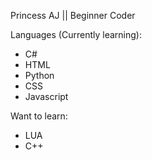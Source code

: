 Princess AJ || Beginner Coder

Languages (Currently learning):
- C#
- HTML
- Python
- CSS
- Javascript

Want to learn:
- LUA
- C++
